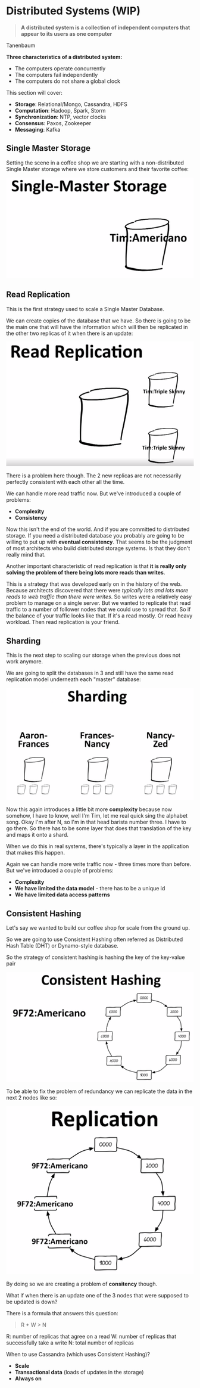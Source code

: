 # Distributed Systems (WIP)

> **A distributed system is a collection of independent computers that appear to its users as one computer**

Tanenbaum

**Three characteristics of a distributed system:**

- The computers operate concurrently
- The computers fail independently
- The computers do not share a global clock

This section will cover:

- **Storage**: Relational/Mongo, Cassandra, HDFS
- **Computation**: Hadoop, Spark, Storm
- **Synchronization**: NTP, vector clocks
- **Consensus**: Paxos, Zookeeper
- **Messaging**: Kafka

## Single Master Storage

Setting the scene in a coffee shop we are starting with a non-distributed Single Master storage where we store customers and their favorite coffee:

![distributed-systems-theory-1](resources/distributed-systems-theory-1.png)

## Read Replication

This is the first strategy used to scale a Single Master Database.

We can create copies of the database that we have. So there is going to be the main one that will have the information which will then be replicated in the other two replicas of it when there is an update:

![distributed-systems-theory-2](resources/distributed-systems-theory-2.png)

There is a problem here though. The 2 new replicas are not necessarily perfectly consistent with each other all the time.

We can handle more read traffic now. But we've introduced a couple of problems:

- **Complexity**
- **Consistency**

Now this isn't the end of the world. And if you are committed to distributed storage. If you need a distributed database you probably are going to be willing to put up with **eventual consistency**. That seems to be the judgment of most architects who build distributed storage systems. Is that they don't really mind that.

Another important characteristic of read replication is that **it is really only solving the problem of there being lots more reads than writes**.

This is a strategy that was developed early on in the history of the web. Because architects discovered that there were _typically lots and lots more reads to web traffic than there were writes_. So writes were a relatively easy problem to manage on a single server. But we wanted to replicate that read traffic to a number of follower nodes that we could use to spread that. So if the balance of your traffic looks like that. If it's a read mostly. Or read heavy workload. Then read replication is your friend.

## Sharding

This is the next step to scaling our storage when the previous does not work anymore.

We are going to split the databases in 3 and still have the same read replication model underneath each "master" database:

![distributed-systems-theory-3](resources/distributed-systems-theory-3.png)

Now this again introduces a little bit more **complexity** because now somehow, I have to know, well I'm Tim, let me real quick sing the alphabet song. Okay I'm after N, so I'm in that head barista number three. I have to go there. So there has to be some layer that does that translation of the key and maps it onto a shard.

When we do this in real systems, there's typically a layer in the application that makes this happen.

Again we can handle more write traffic now - three times more than before. But we've introduced a couple of problems:

- **Complexity**
- **We have limited the data model** - there has to be a unique id
- **We have limited data access patterns**

## Consistent Hashing

Let's say we wanted to build our coffee shop for scale from the ground up.

So we are going to use Consistent Hashing often referred as Distributed Hash Table (DHT) or Dynamo-style database.

So the strategy of consistent hashing is hashing the key of the key-value pair

![distributed-systems-theory-4](resources/distributed-systems-theory-4.png)

To be able to fix the problem of redundancy we can replicate the data in the next 2 nodes like so:

![distributed-systems-theory-5](resources/distributed-systems-theory-5.png)

By doing so we are creating a problem of **consitency** though.

What if when there is an update one of the 3 nodes that were supposed to be updated is down?

There is a formula that answers this question:

> R + W > N

R: number of replicas that agree on a read
W: number of replicas that successfully take a write
N: total number of replicas

When to use Cassandra (which uses Consistent Hashing)?

- **Scale**
- **Transactional data** (loads of updates in the storage)
- **Always on**
